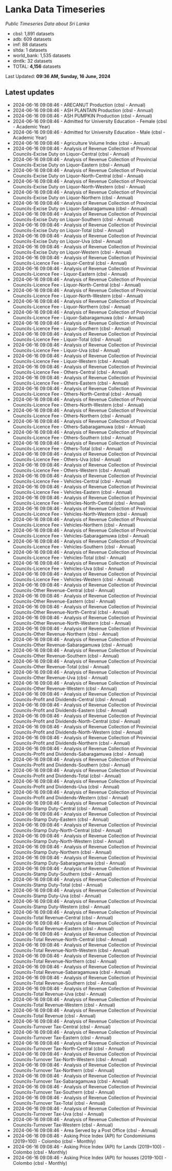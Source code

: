 # Lanka Data Timeseries
*Public Timeseries Data about Sri Lanka*

* cbsl: 1,891 datasets
* adb: 609 datasets
* imf: 88 datasets
* sltda: 1 datasets
* world_bank: 1,535 datasets
* dmtlk: 32 datasets
* TOTAL: **4,156** datasets

Last Updated: **09:36 AM, Sunday, 16 June, 2024**

## Latest updates

* 2024-06-16 09:08:46 - ARECANUT Production (cbsl - Annual)
* 2024-06-16 09:08:46 - ASH PLANTAIN Production (cbsl - Annual)
* 2024-06-16 09:08:46 - ASH PUMPKIN Production (cbsl - Annual)
* 2024-06-16 09:08:46 - Admitted for University Education - Female (cbsl - Academic Year)
* 2024-06-16 09:08:46 - Admitted for University Education - Male (cbsl - Academic Year)
* 2024-06-16 09:08:46 - Agriculture Volume Index (cbsl - Annual)
* 2024-06-16 09:08:46 - Analysis of Revenue Collection of Provincial Councils-Excise Duty on Liquor-Central (cbsl - Annual)
* 2024-06-16 09:08:46 - Analysis of Revenue Collection of Provincial Councils-Excise Duty on Liquor-Eastern (cbsl - Annual)
* 2024-06-16 09:08:46 - Analysis of Revenue Collection of Provincial Councils-Excise Duty on Liquor-North-Central (cbsl - Annual)
* 2024-06-16 09:08:46 - Analysis of Revenue Collection of Provincial Councils-Excise Duty on Liquor-North-Western (cbsl - Annual)
* 2024-06-16 09:08:46 - Analysis of Revenue Collection of Provincial Councils-Excise Duty on Liquor-Northern (cbsl - Annual)
* 2024-06-16 09:08:46 - Analysis of Revenue Collection of Provincial Councils-Excise Duty on Liquor-Sabaragamuwa (cbsl - Annual)
* 2024-06-16 09:08:46 - Analysis of Revenue Collection of Provincial Councils-Excise Duty on Liquor-Southern (cbsl - Annual)
* 2024-06-16 09:08:46 - Analysis of Revenue Collection of Provincial Councils-Excise Duty on Liquor-Total (cbsl - Annual)
* 2024-06-16 09:08:46 - Analysis of Revenue Collection of Provincial Councils-Excise Duty on Liquor-Uva (cbsl - Annual)
* 2024-06-16 09:08:46 - Analysis of Revenue Collection of Provincial Councils-Excise Duty on Liquor-Western (cbsl - Annual)
* 2024-06-16 09:08:46 - Analysis of Revenue Collection of Provincial Councils-Licence Fee - Liquor-Central (cbsl - Annual)
* 2024-06-16 09:08:46 - Analysis of Revenue Collection of Provincial Councils-Licence Fee - Liquor-Eastern (cbsl - Annual)
* 2024-06-16 09:08:46 - Analysis of Revenue Collection of Provincial Councils-Licence Fee - Liquor-North-Central (cbsl - Annual)
* 2024-06-16 09:08:46 - Analysis of Revenue Collection of Provincial Councils-Licence Fee - Liquor-North-Western (cbsl - Annual)
* 2024-06-16 09:08:46 - Analysis of Revenue Collection of Provincial Councils-Licence Fee - Liquor-Northern (cbsl - Annual)
* 2024-06-16 09:08:46 - Analysis of Revenue Collection of Provincial Councils-Licence Fee - Liquor-Sabaragamuwa (cbsl - Annual)
* 2024-06-16 09:08:46 - Analysis of Revenue Collection of Provincial Councils-Licence Fee - Liquor-Southern (cbsl - Annual)
* 2024-06-16 09:08:46 - Analysis of Revenue Collection of Provincial Councils-Licence Fee - Liquor-Total (cbsl - Annual)
* 2024-06-16 09:08:46 - Analysis of Revenue Collection of Provincial Councils-Licence Fee - Liquor-Uva (cbsl - Annual)
* 2024-06-16 09:08:46 - Analysis of Revenue Collection of Provincial Councils-Licence Fee - Liquor-Western (cbsl - Annual)
* 2024-06-16 09:08:46 - Analysis of Revenue Collection of Provincial Councils-Licence Fee - Others-Central (cbsl - Annual)
* 2024-06-16 09:08:46 - Analysis of Revenue Collection of Provincial Councils-Licence Fee - Others-Eastern (cbsl - Annual)
* 2024-06-16 09:08:46 - Analysis of Revenue Collection of Provincial Councils-Licence Fee - Others-North-Central (cbsl - Annual)
* 2024-06-16 09:08:46 - Analysis of Revenue Collection of Provincial Councils-Licence Fee - Others-North-Western (cbsl - Annual)
* 2024-06-16 09:08:46 - Analysis of Revenue Collection of Provincial Councils-Licence Fee - Others-Northern (cbsl - Annual)
* 2024-06-16 09:08:46 - Analysis of Revenue Collection of Provincial Councils-Licence Fee - Others-Sabaragamuwa (cbsl - Annual)
* 2024-06-16 09:08:46 - Analysis of Revenue Collection of Provincial Councils-Licence Fee - Others-Southern (cbsl - Annual)
* 2024-06-16 09:08:46 - Analysis of Revenue Collection of Provincial Councils-Licence Fee - Others-Total (cbsl - Annual)
* 2024-06-16 09:08:46 - Analysis of Revenue Collection of Provincial Councils-Licence Fee - Others-Uva (cbsl - Annual)
* 2024-06-16 09:08:46 - Analysis of Revenue Collection of Provincial Councils-Licence Fee - Others-Western (cbsl - Annual)
* 2024-06-16 09:08:46 - Analysis of Revenue Collection of Provincial Councils-Licence Fee - Vehicles-Central (cbsl - Annual)
* 2024-06-16 09:08:46 - Analysis of Revenue Collection of Provincial Councils-Licence Fee - Vehicles-Eastern (cbsl - Annual)
* 2024-06-16 09:08:46 - Analysis of Revenue Collection of Provincial Councils-Licence Fee - Vehicles-North-Central (cbsl - Annual)
* 2024-06-16 09:08:46 - Analysis of Revenue Collection of Provincial Councils-Licence Fee - Vehicles-North-Western (cbsl - Annual)
* 2024-06-16 09:08:46 - Analysis of Revenue Collection of Provincial Councils-Licence Fee - Vehicles-Northern (cbsl - Annual)
* 2024-06-16 09:08:46 - Analysis of Revenue Collection of Provincial Councils-Licence Fee - Vehicles-Sabaragamuwa (cbsl - Annual)
* 2024-06-16 09:08:46 - Analysis of Revenue Collection of Provincial Councils-Licence Fee - Vehicles-Southern (cbsl - Annual)
* 2024-06-16 09:08:46 - Analysis of Revenue Collection of Provincial Councils-Licence Fee - Vehicles-Total (cbsl - Annual)
* 2024-06-16 09:08:46 - Analysis of Revenue Collection of Provincial Councils-Licence Fee - Vehicles-Uva (cbsl - Annual)
* 2024-06-16 09:08:46 - Analysis of Revenue Collection of Provincial Councils-Licence Fee - Vehicles-Western (cbsl - Annual)
* 2024-06-16 09:08:46 - Analysis of Revenue Collection of Provincial Councils-Other Revenue-Central (cbsl - Annual)
* 2024-06-16 09:08:46 - Analysis of Revenue Collection of Provincial Councils-Other Revenue-Eastern (cbsl - Annual)
* 2024-06-16 09:08:46 - Analysis of Revenue Collection of Provincial Councils-Other Revenue-North-Central (cbsl - Annual)
* 2024-06-16 09:08:46 - Analysis of Revenue Collection of Provincial Councils-Other Revenue-North-Western (cbsl - Annual)
* 2024-06-16 09:08:46 - Analysis of Revenue Collection of Provincial Councils-Other Revenue-Northern (cbsl - Annual)
* 2024-06-16 09:08:46 - Analysis of Revenue Collection of Provincial Councils-Other Revenue-Sabaragamuwa (cbsl - Annual)
* 2024-06-16 09:08:46 - Analysis of Revenue Collection of Provincial Councils-Other Revenue-Southern (cbsl - Annual)
* 2024-06-16 09:08:46 - Analysis of Revenue Collection of Provincial Councils-Other Revenue-Total (cbsl - Annual)
* 2024-06-16 09:08:46 - Analysis of Revenue Collection of Provincial Councils-Other Revenue-Uva (cbsl - Annual)
* 2024-06-16 09:08:46 - Analysis of Revenue Collection of Provincial Councils-Other Revenue-Western (cbsl - Annual)
* 2024-06-16 09:08:46 - Analysis of Revenue Collection of Provincial Councils-Profit and Dividends-Central (cbsl - Annual)
* 2024-06-16 09:08:46 - Analysis of Revenue Collection of Provincial Councils-Profit and Dividends-Eastern (cbsl - Annual)
* 2024-06-16 09:08:46 - Analysis of Revenue Collection of Provincial Councils-Profit and Dividends-North-Central (cbsl - Annual)
* 2024-06-16 09:08:46 - Analysis of Revenue Collection of Provincial Councils-Profit and Dividends-North-Western (cbsl - Annual)
* 2024-06-16 09:08:46 - Analysis of Revenue Collection of Provincial Councils-Profit and Dividends-Northern (cbsl - Annual)
* 2024-06-16 09:08:46 - Analysis of Revenue Collection of Provincial Councils-Profit and Dividends-Sabaragamuwa (cbsl - Annual)
* 2024-06-16 09:08:46 - Analysis of Revenue Collection of Provincial Councils-Profit and Dividends-Southern (cbsl - Annual)
* 2024-06-16 09:08:46 - Analysis of Revenue Collection of Provincial Councils-Profit and Dividends-Total (cbsl - Annual)
* 2024-06-16 09:08:46 - Analysis of Revenue Collection of Provincial Councils-Profit and Dividends-Uva (cbsl - Annual)
* 2024-06-16 09:08:46 - Analysis of Revenue Collection of Provincial Councils-Profit and Dividends-Western (cbsl - Annual)
* 2024-06-16 09:08:46 - Analysis of Revenue Collection of Provincial Councils-Stamp Duty-Central (cbsl - Annual)
* 2024-06-16 09:08:46 - Analysis of Revenue Collection of Provincial Councils-Stamp Duty-Eastern (cbsl - Annual)
* 2024-06-16 09:08:46 - Analysis of Revenue Collection of Provincial Councils-Stamp Duty-North-Central (cbsl - Annual)
* 2024-06-16 09:08:46 - Analysis of Revenue Collection of Provincial Councils-Stamp Duty-North-Western (cbsl - Annual)
* 2024-06-16 09:08:46 - Analysis of Revenue Collection of Provincial Councils-Stamp Duty-Northern (cbsl - Annual)
* 2024-06-16 09:08:46 - Analysis of Revenue Collection of Provincial Councils-Stamp Duty-Sabaragamuwa (cbsl - Annual)
* 2024-06-16 09:08:46 - Analysis of Revenue Collection of Provincial Councils-Stamp Duty-Southern (cbsl - Annual)
* 2024-06-16 09:08:46 - Analysis of Revenue Collection of Provincial Councils-Stamp Duty-Total (cbsl - Annual)
* 2024-06-16 09:08:46 - Analysis of Revenue Collection of Provincial Councils-Stamp Duty-Uva (cbsl - Annual)
* 2024-06-16 09:08:46 - Analysis of Revenue Collection of Provincial Councils-Stamp Duty-Western (cbsl - Annual)
* 2024-06-16 09:08:46 - Analysis of Revenue Collection of Provincial Councils-Total Revenue-Central (cbsl - Annual)
* 2024-06-16 09:08:46 - Analysis of Revenue Collection of Provincial Councils-Total Revenue-Eastern (cbsl - Annual)
* 2024-06-16 09:08:46 - Analysis of Revenue Collection of Provincial Councils-Total Revenue-North-Central (cbsl - Annual)
* 2024-06-16 09:08:46 - Analysis of Revenue Collection of Provincial Councils-Total Revenue-North-Western (cbsl - Annual)
* 2024-06-16 09:08:46 - Analysis of Revenue Collection of Provincial Councils-Total Revenue-Northern (cbsl - Annual)
* 2024-06-16 09:08:46 - Analysis of Revenue Collection of Provincial Councils-Total Revenue-Sabaragamuwa (cbsl - Annual)
* 2024-06-16 09:08:46 - Analysis of Revenue Collection of Provincial Councils-Total Revenue-Southern (cbsl - Annual)
* 2024-06-16 09:08:46 - Analysis of Revenue Collection of Provincial Councils-Total Revenue-Uva (cbsl - Annual)
* 2024-06-16 09:08:46 - Analysis of Revenue Collection of Provincial Councils-Total Revenue-Western (cbsl - Annual)
* 2024-06-16 09:08:46 - Analysis of Revenue Collection of Provincial Councils-Total Revenue (cbsl - Annual)
* 2024-06-16 09:08:46 - Analysis of Revenue Collection of Provincial Councils-Turnover Tax-Central (cbsl - Annual)
* 2024-06-16 09:08:46 - Analysis of Revenue Collection of Provincial Councils-Turnover Tax-Eastern (cbsl - Annual)
* 2024-06-16 09:08:46 - Analysis of Revenue Collection of Provincial Councils-Turnover Tax-North-Central (cbsl - Annual)
* 2024-06-16 09:08:46 - Analysis of Revenue Collection of Provincial Councils-Turnover Tax-North-Western (cbsl - Annual)
* 2024-06-16 09:08:46 - Analysis of Revenue Collection of Provincial Councils-Turnover Tax-Northern (cbsl - Annual)
* 2024-06-16 09:08:46 - Analysis of Revenue Collection of Provincial Councils-Turnover Tax-Sabaragamuwa (cbsl - Annual)
* 2024-06-16 09:08:46 - Analysis of Revenue Collection of Provincial Councils-Turnover Tax-Southern (cbsl - Annual)
* 2024-06-16 09:08:46 - Analysis of Revenue Collection of Provincial Councils-Turnover Tax-Total (cbsl - Annual)
* 2024-06-16 09:08:46 - Analysis of Revenue Collection of Provincial Councils-Turnover Tax-Uva (cbsl - Annual)
* 2024-06-16 09:08:46 - Analysis of Revenue Collection of Provincial Councils-Turnover Tax-Western (cbsl - Annual)
* 2024-06-16 09:08:46 - Area Served by a Post Office (cbsl - Annual)
* 2024-06-16 09:08:46 - Asking Price Index (API) for Condominiums (2019=100) - Colombo (cbsl - Monthly)
* 2024-06-16 09:08:46 - Asking Price Index (API) for Lands (2019=100) - Colombo (cbsl - Monthly)
* 2024-06-16 09:08:46 - Asking Price Index (API) for houses (2019-100) - Colombo (cbsl - Monthly)